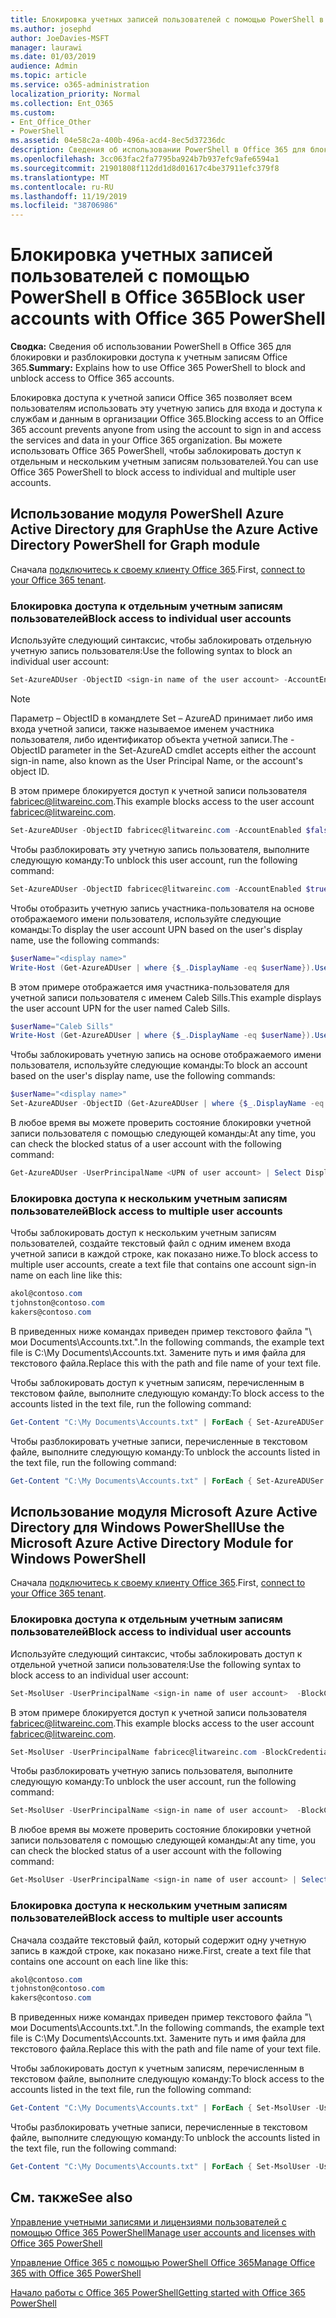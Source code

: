 ```yaml
---
title: Блокировка учетных записей пользователей с помощью PowerShell в Office 365
ms.author: josephd
author: JoeDavies-MSFT
manager: laurawi
ms.date: 01/03/2019
audience: Admin
ms.topic: article
ms.service: o365-administration
localization_priority: Normal
ms.collection: Ent_O365
ms.custom:
- Ent_Office_Other
- PowerShell
ms.assetid: 04e58c2a-400b-496a-acd4-8ec5d37236dc
description: Сведения об использовании PowerShell в Office 365 для блокировки и разблокировки доступа к учетным записям Office 365.
ms.openlocfilehash: 3cc063fac2fa7795ba924b7b937efc9afe6594a1
ms.sourcegitcommit: 21901808f112dd1d8d01617c4be37911efc379f8
ms.translationtype: MT
ms.contentlocale: ru-RU
ms.lasthandoff: 11/19/2019
ms.locfileid: "38706986"
---
```

# <a name="block-user-accounts-with-office-365-powershell"></a><span data-ttu-id="d0465-103">Блокировка учетных записей пользователей с помощью PowerShell в Office 365</span><span class="sxs-lookup"><span data-stu-id="d0465-103">Block user accounts with Office 365 PowerShell</span></span>

<span data-ttu-id="d0465-104">**Сводка:**  Сведения об использовании PowerShell в Office 365 для блокировки и разблокировки доступа к учетным записям Office 365.</span><span class="sxs-lookup"><span data-stu-id="d0465-104">**Summary:**  Explains how to use Office 365 PowerShell to block and unblock access to Office 365 accounts.</span></span>
  
<span data-ttu-id="d0465-105">Блокировка доступа к учетной записи Office 365 позволяет всем пользователям использовать эту учетную запись для входа и доступа к службам и данным в организации Office 365.</span><span class="sxs-lookup"><span data-stu-id="d0465-105">Blocking access to an Office 365 account prevents anyone from using the account to sign in and access the services and data in your Office 365 organization.</span></span> <span data-ttu-id="d0465-106">Вы можете использовать Office 365 PowerShell, чтобы заблокировать доступ к отдельным и нескольким учетным записям пользователей.</span><span class="sxs-lookup"><span data-stu-id="d0465-106">You can use Office 365 PowerShell to block access to individual and multiple user accounts.</span></span>

## <a name="use-the-azure-active-directory-powershell-for-graph-module"></a><span data-ttu-id="d0465-107">Использование модуля PowerShell Azure Active Directory для Graph</span><span class="sxs-lookup"><span data-stu-id="d0465-107">Use the Azure Active Directory PowerShell for Graph module</span></span>

<span data-ttu-id="d0465-108">Сначала [подключитесь к своему клиенту Office 365](connect-to-office-365-powershell.md#connect-with-the-azure-active-directory-powershell-for-graph-module).</span><span class="sxs-lookup"><span data-stu-id="d0465-108">First, [connect to your Office 365 tenant](connect-to-office-365-powershell.md#connect-with-the-azure-active-directory-powershell-for-graph-module).</span></span>
 
### <a name="block-access-to-individual-user-accounts"></a><span data-ttu-id="d0465-109">Блокировка доступа к отдельным учетным записям пользователей</span><span class="sxs-lookup"><span data-stu-id="d0465-109">Block access to individual user accounts</span></span>

<span data-ttu-id="d0465-110">Используйте следующий синтаксис, чтобы заблокировать отдельную учетную запись пользователя:</span><span class="sxs-lookup"><span data-stu-id="d0465-110">Use the following syntax to block an individual user account:</span></span>
  
```powershell
Set-AzureADUser -ObjectID <sign-in name of the user account> -AccountEnabled $false
```

> [!NOTE]
> <span data-ttu-id="d0465-111">Параметр – ObjectID в командлете Set – AzureAD принимает либо имя входа учетной записи, также называемое именем участника пользователя, либо идентификатор объекта учетной записи.</span><span class="sxs-lookup"><span data-stu-id="d0465-111">The -ObjectID parameter in the Set-AzureAD cmdlet accepts either the account sign-in name, also known as the User Principal Name, or the account's object ID.</span></span> 
  
<span data-ttu-id="d0465-112">В этом примере блокируется доступ к учетной записи пользователя fabricec@litwareinc.com.</span><span class="sxs-lookup"><span data-stu-id="d0465-112">This example blocks access to the user account fabricec@litwareinc.com.</span></span>
  
```powershell
Set-AzureADUser -ObjectID fabricec@litwareinc.com -AccountEnabled $false
```

<span data-ttu-id="d0465-113">Чтобы разблокировать эту учетную запись пользователя, выполните следующую команду:</span><span class="sxs-lookup"><span data-stu-id="d0465-113">To unblock this user account, run the following command:</span></span>
  
```powershell
Set-AzureADUser -ObjectID fabricec@litwareinc.com -AccountEnabled $true
```

<span data-ttu-id="d0465-114">Чтобы отобразить учетную запись участника-пользователя на основе отображаемого имени пользователя, используйте следующие команды:</span><span class="sxs-lookup"><span data-stu-id="d0465-114">To display the user account UPN based on the user's display name, use the following commands:</span></span>
  
```powershell
$userName="<display name>"
Write-Host (Get-AzureADUser | where {$_.DisplayName -eq $userName}).UserPrincipalName

```

<span data-ttu-id="d0465-115">В этом примере отображается имя участника-пользователя для учетной записи пользователя с именем Caleb Sills.</span><span class="sxs-lookup"><span data-stu-id="d0465-115">This example displays the user account UPN for the user named Caleb Sills.</span></span>
  
```powershell
$userName="Caleb Sills"
Write-Host (Get-AzureADUser | where {$_.DisplayName -eq $userName}).UserPrincipalName
```

<span data-ttu-id="d0465-116">Чтобы заблокировать учетную запись на основе отображаемого имени пользователя, используйте следующие команды:</span><span class="sxs-lookup"><span data-stu-id="d0465-116">To block an account based on the user's display name, use the following commands:</span></span>
  
```powershell
$userName="<display name>"
Set-AzureADUser -ObjectID (Get-AzureADUser | where {$_.DisplayName -eq $userName}).UserPrincipalName -AccountEnabled $false

```

<span data-ttu-id="d0465-117">В любое время вы можете проверить состояние блокировки учетной записи пользователя с помощью следующей команды:</span><span class="sxs-lookup"><span data-stu-id="d0465-117">At any time, you can check the blocked status of a user account with the following command:</span></span>
  
```powershell
Get-AzureADUser -UserPrincipalName <UPN of user account> | Select DisplayName,AccountEnabled
```

### <a name="block-access-to-multiple-user-accounts"></a><span data-ttu-id="d0465-118">Блокировка доступа к нескольким учетным записям пользователей</span><span class="sxs-lookup"><span data-stu-id="d0465-118">Block access to multiple user accounts</span></span>

<span data-ttu-id="d0465-119">Чтобы заблокировать доступ к нескольким учетным записям пользователей, создайте текстовый файл с одним именем входа учетной записи в каждой строке, как показано ниже.</span><span class="sxs-lookup"><span data-stu-id="d0465-119">To block access to multiple user accounts, create a text file that contains one account sign-in name on each line like this:</span></span>
    
  ```powershell
akol@contoso.com
tjohnston@contoso.com
kakers@contoso.com
  ```

<span data-ttu-id="d0465-120">В приведенных ниже командах приведен пример текстового файла "\ мои Documents\Accounts.txt.".</span><span class="sxs-lookup"><span data-stu-id="d0465-120">In the following commands, the example text file is C:\My Documents\Accounts.txt.</span></span> <span data-ttu-id="d0465-121">Замените путь и имя файла для текстового файла.</span><span class="sxs-lookup"><span data-stu-id="d0465-121">Replace this with the path and file name of your text file.</span></span>
  
<span data-ttu-id="d0465-122">Чтобы заблокировать доступ к учетным записям, перечисленным в текстовом файле, выполните следующую команду:</span><span class="sxs-lookup"><span data-stu-id="d0465-122">To block access to the accounts listed in the text file, run the following command:</span></span>
    
```powershell
Get-Content "C:\My Documents\Accounts.txt" | ForEach { Set-AzureADUSer -ObjectID $_ -AccountEnabled $false }
```

<span data-ttu-id="d0465-123">Чтобы разблокировать учетные записи, перечисленные в текстовом файле, выполните следующую команду:</span><span class="sxs-lookup"><span data-stu-id="d0465-123">To unblock the accounts listed in the text file, run the following command:</span></span>
    
```powershell
Get-Content "C:\My Documents\Accounts.txt" | ForEach { Set-AzureADUSer -ObjectID $_ -AccountEnabled $true }
```

## <a name="use-the-microsoft-azure-active-directory-module-for-windows-powershell"></a><span data-ttu-id="d0465-124">Использование модуля Microsoft Azure Active Directory для Windows PowerShell</span><span class="sxs-lookup"><span data-stu-id="d0465-124">Use the Microsoft Azure Active Directory Module for Windows PowerShell</span></span>

<span data-ttu-id="d0465-125">Сначала [подключитесь к своему клиенту Office 365](connect-to-office-365-powershell.md#connect-with-the-microsoft-azure-active-directory-module-for-windows-powershell).</span><span class="sxs-lookup"><span data-stu-id="d0465-125">First, [connect to your Office 365 tenant](connect-to-office-365-powershell.md#connect-with-the-microsoft-azure-active-directory-module-for-windows-powershell).</span></span>

    
### <a name="block-access-to-individual-user-accounts"></a><span data-ttu-id="d0465-126">Блокировка доступа к отдельным учетным записям пользователей</span><span class="sxs-lookup"><span data-stu-id="d0465-126">Block access to individual user accounts</span></span>

<span data-ttu-id="d0465-127">Используйте следующий синтаксис, чтобы заблокировать доступ к отдельной учетной записи пользователя:</span><span class="sxs-lookup"><span data-stu-id="d0465-127">Use the following syntax to block access to an individual user account:</span></span>
  
```powershell
Set-MsolUser -UserPrincipalName <sign-in name of user account>  -BlockCredential $true
```

<span data-ttu-id="d0465-128">В этом примере блокируется доступ к учетной записи пользователя fabricec@litwareinc.com.</span><span class="sxs-lookup"><span data-stu-id="d0465-128">This example blocks access to the user account fabricec@litwareinc.com.</span></span>
  
```powershell
Set-MsolUser -UserPrincipalName fabricec@litwareinc.com -BlockCredential $true
```

<span data-ttu-id="d0465-129">Чтобы разблокировать учетную запись пользователя, выполните следующую команду:</span><span class="sxs-lookup"><span data-stu-id="d0465-129">To unblock the user account, run the following command:</span></span>
  
```powershell
Set-MsolUser -UserPrincipalName <sign-in name of user account>  -BlockCredential $false
```

<span data-ttu-id="d0465-130">В любое время вы можете проверить состояние блокировки учетной записи пользователя с помощью следующей команды:</span><span class="sxs-lookup"><span data-stu-id="d0465-130">At any time, you can check the blocked status of a user account with the following command:</span></span>
  
```powershell
Get-MsolUser -UserPrincipalName <sign-in name of user account> | Select DisplayName,BlockCredential
```

### <a name="block-access-to-multiple-user-accounts"></a><span data-ttu-id="d0465-131">Блокировка доступа к нескольким учетным записям пользователей</span><span class="sxs-lookup"><span data-stu-id="d0465-131">Block access to multiple user accounts</span></span>

<span data-ttu-id="d0465-132">Сначала создайте текстовый файл, который содержит одну учетную запись в каждой строке, как показано ниже.</span><span class="sxs-lookup"><span data-stu-id="d0465-132">First, create a text file that contains one account on each line like this:</span></span>
    
  ```powershell
akol@contoso.com
tjohnston@contoso.com
kakers@contoso.com
  ```
<span data-ttu-id="d0465-133">В приведенных ниже командах приведен пример текстового файла "\ мои Documents\Accounts.txt.".</span><span class="sxs-lookup"><span data-stu-id="d0465-133">In the following commands, the example text file is C:\My Documents\Accounts.txt.</span></span> <span data-ttu-id="d0465-134">Замените путь и имя файла для текстового файла.</span><span class="sxs-lookup"><span data-stu-id="d0465-134">Replace this with the path and file name of your text file.</span></span>
    
<span data-ttu-id="d0465-135">Чтобы заблокировать доступ к учетным записям, перечисленным в текстовом файле, выполните следующую команду:</span><span class="sxs-lookup"><span data-stu-id="d0465-135">To block access to the accounts listed in the text file, run the following command:</span></span>
    
  ```powershell
  Get-Content "C:\My Documents\Accounts.txt" | ForEach { Set-MsolUser -UserPrincipalName $_ -BlockCredential $true }
  ```
<span data-ttu-id="d0465-136">Чтобы разблокировать учетные записи, перечисленные в текстовом файле, выполните следующую команду:</span><span class="sxs-lookup"><span data-stu-id="d0465-136">To unblock the accounts listed in the text file, run the following command:</span></span>
    
  ```powershell
  Get-Content "C:\My Documents\Accounts.txt" | ForEach { Set-MsolUser -UserPrincipalName $_ -BlockCredential $false }
  ```

## <a name="see-also"></a><span data-ttu-id="d0465-137">См. также</span><span class="sxs-lookup"><span data-stu-id="d0465-137">See also</span></span>

[<span data-ttu-id="d0465-138">Управление учетными записями и лицензиями пользователей с помощью Office 365 PowerShell</span><span class="sxs-lookup"><span data-stu-id="d0465-138">Manage user accounts and licenses with Office 365 PowerShell</span></span>](manage-user-accounts-and-licenses-with-office-365-powershell.md)
  
[<span data-ttu-id="d0465-139">Управление Office 365 с помощью PowerShell Office 365</span><span class="sxs-lookup"><span data-stu-id="d0465-139">Manage Office 365 with Office 365 PowerShell</span></span>](manage-office-365-with-office-365-powershell.md)
  
[<span data-ttu-id="d0465-140">Начало работы с Office 365 PowerShell</span><span class="sxs-lookup"><span data-stu-id="d0465-140">Getting started with Office 365 PowerShell</span></span>](getting-started-with-office-365-powershell.md)
